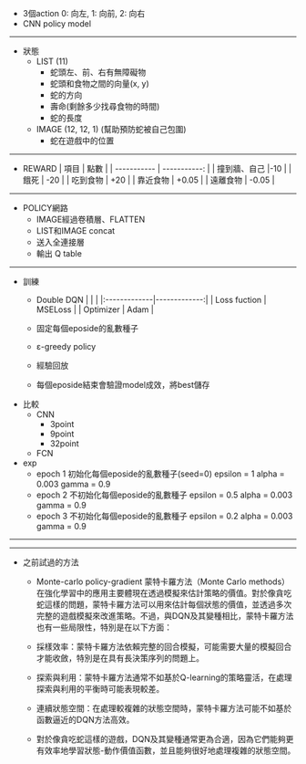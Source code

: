 - 3個action 0: 向左, 1: 向前, 2: 向右
- CNN policy model


---
- 狀態
  - LIST (11)
    - 蛇頭左、前、右有無障礙物
    - 蛇頭和食物之間的向量(x, y)
    - 蛇的方向
    - 壽命(剩餘多少找尋食物的時間)
    - 蛇的長度
  - IMAGE (12, 12, 1)
  (幫助預防蛇被自己包圍)
    - 蛇在遊戲中的位置
---
- REWARD
    | 項目      | 點數     |
    | -----------   | -----------: |
    | 撞到牆、自己   |-10        |
    | 餓死          | -20        |
    | 吃到食物   | +20        |
    | 靠近食物   | +0.05       |
    | 遠離食物   | -0.05       |
---
- POLICY網路
  - IMAGE經過卷積層、FLATTEN
  - LIST和IMAGE concat
  - 送入全連接層
  - 輸出 Q table
---
- 訓練
  - Double DQN
    | <!-- -->    | <!-- -->    |
    |:-------------|-------------:|
    | Loss fuction | MSELoss |
    | Optimizer | Adam |

  - 固定每個eposide的亂數種子
  - ε-greedy policy
  - 經驗回放
  - 每個eposide結束會驗證model成效，將best儲存
- 比較
  - CNN
    - 3point
    - 9point
    - 32point
  - FCN
- exp
  - epoch 1
    初始化每個eposide的亂數種子(seed=0)
    epsilon = 1
    alpha = 0.003
    gamma = 0.9
  - epoch 2
    不初始化每個eposide的亂數種子
    epsilon = 0.5
    alpha = 0.003
    gamma = 0.9
  - epoch 3
    不初始化每個eposide的亂數種子
    epsilon = 0.2
    alpha = 0.003
    gamma = 0.9


---
---
- 之前試過的方法
  - Monte-carlo policy-gradient
  蒙特卡羅方法（Monte Carlo methods）在強化學習中的應用主要體現在透過模擬來估計策略的價值。對於像貪吃蛇這樣的問題，蒙特卡羅方法可以用來估計每個狀態的價值，並透過多次完整的遊戲模擬來改進策略。不過，與DQN及其變種相比，蒙特卡羅方法也有一些局限性，特別是在以下方面：

  - 採樣效率：蒙特卡羅方法依賴完整的回合模擬，可能需要大量的模擬回合才能收斂，特別是在具有長決策序列的問題上。
  - 探索與利用：蒙特卡羅方法通常不如基於Q-learning的策略靈活，在處理探索與利用的平衡時可能表現較差。
  - 連續狀態空間：在處理較複雜的狀態空間時，蒙特卡羅方法可能不如基於函數逼近的DQN方法高效。
  - 對於像貪吃蛇這樣的遊戲，DQN及其變種通常更為合適，因為它們能夠更有效率地學習狀態-動作價值函數，並且能夠很好地處理複雜的狀態空間。
